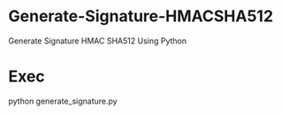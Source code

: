 # Generate-Signature-HMACSHA512
Generate Signature HMAC SHA512 Using Python

# Exec
python generate_signature.py
